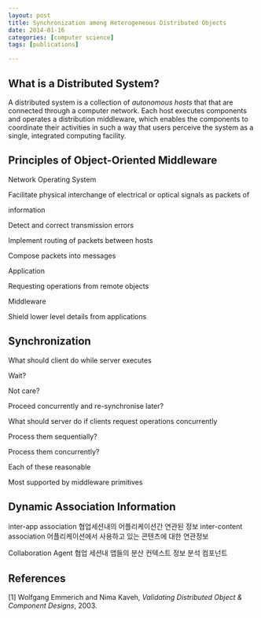 ```yaml
---
layout: post
title: Synchronization among Heterogeneous Distributed Objects
date: 2014-01-16
categories: [computer science]
tags: [publications]

---
```


What is a Distributed System?
--

A distributed system is a collection of *autonomous hosts* that that are connected through a computer network. Each host executes components and operates a distribution middleware, which enables the components to coordinate their activities in such a way that users perceive the system as a single, integrated computing facility.

Principles of Object-Oriented Middleware
--

Network Operating System

Facilitate physical interchange of electrical or optical signals as packets of 

information

Detect and correct transmission errors

Implement routing of packets between hosts

Compose packets into messages

Application 

Requesting operations from remote objects

Middleware

Shield lower level details from applications


Synchronization
--

What should client do while server executes

Wait?

Not care?

Proceed concurrently and re-synchronise later?

What should server do if clients request operations concurrently

Process them sequentially?

Process them concurrently?

Each of these reasonable

Most supported by middleware primitives

Dynamic Association Information
--

inter-app association
  협업세션내의 어플리케이션간 연관된 정보
inter-content association
  어플리케이션에서 사용하고 있는 콘텐츠에 대한 연관정보
  
  
Collaboration Agent
  협업 세션내 앱들의 분산 컨텍스트 정보 분석 컴포넌트
  
References
--
[1] Wolfgang Emmerich and Nima Kaveh, *Validating Distributed Object & Component Designs*, 2003. 